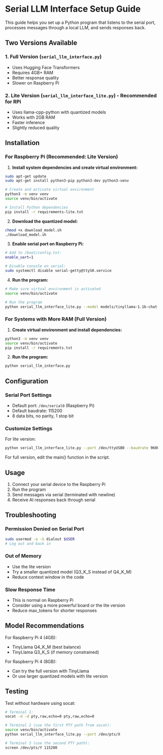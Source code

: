 # Serial LLM Interface Setup Guide

This guide helps you set up a Python program that listens to the serial port, processes messages through a local LLM, and sends responses back.

## Two Versions Available

### 1. **Full Version** (`serial_llm_interface.py`)
- Uses Hugging Face Transformers
- Requires 4GB+ RAM
- Better response quality
- Slower on Raspberry Pi

### 2. **Lite Version** (`serial_llm_interface_lite.py`) - Recommended for RPi
- Uses llama-cpp-python with quantized models
- Works with 2GB RAM
- Faster inference
- Slightly reduced quality

## Installation

### For Raspberry Pi (Recommended: Lite Version)

1. **Install system dependencies and create virtual environment:**
```bash
sudo apt-get update
sudo apt-get install python3-pip python3-dev python3-venv

# Create and activate virtual environment
python3 -m venv venv
source venv/bin/activate

# Install Python dependencies
pip install -r requirements-lite.txt
```

2. **Download the quantized model:**
```bash
chmod +x download_model.sh
./download_model.sh
```

3. **Enable serial port on Raspberry Pi:**
```bash
# Add to /boot/config.txt:
enable_uart=1

# Disable console on serial:
sudo systemctl disable serial-getty@ttyS0.service
```

4. **Run the program:**
```bash
# Make sure virtual environment is activated
source venv/bin/activate

# Run the program
python serial_llm_interface_lite.py --model models/tinyllama-1.1b-chat-v1.0.Q4_K_M.gguf
```

### For Systems with More RAM (Full Version)

1. **Create virtual environment and install dependencies:**
```bash
python3 -m venv venv
source venv/bin/activate
pip install -r requirements.txt
```

2. **Run the program:**
```bash
python serial_llm_interface.py
```

## Configuration

### Serial Port Settings
- Default port: `/dev/serial0` (Raspberry Pi)
- Default baudrate: 115200
- 8 data bits, no parity, 1 stop bit

### Customize Settings

For lite version:
```bash
python serial_llm_interface_lite.py --port /dev/ttyUSB0 --baudrate 9600 --model path/to/model.gguf
```

For full version, edit the main() function in the script.

## Usage

1. Connect your serial device to the Raspberry Pi
2. Run the program
3. Send messages via serial (terminated with newline)
4. Receive AI responses back through serial

## Troubleshooting

### Permission Denied on Serial Port
```bash
sudo usermod -a -G dialout $USER
# Log out and back in
```

### Out of Memory
- Use the lite version
- Try a smaller quantized model (Q3_K_S instead of Q4_K_M)
- Reduce context window in the code

### Slow Response Time
- This is normal on Raspberry Pi
- Consider using a more powerful board or the lite version
- Reduce max_tokens for shorter responses

## Model Recommendations

For Raspberry Pi 4 (4GB):
- TinyLlama Q4_K_M (best balance)
- TinyLlama Q3_K_S (if memory constrained)

For Raspberry Pi 4 (8GB):
- Can try the full version with TinyLlama
- Or use larger quantized models with lite version

## Testing

Test without hardware using socat:
```bash
# Terminal 1:
socat -d -d pty,raw,echo=0 pty,raw,echo=0

# Terminal 2 (use the first PTY path from socat):
source venv/bin/activate
python serial_llm_interface_lite.py --port /dev/pts/X

# Terminal 3 (use the second PTY path):
screen /dev/pts/Y 115200
```